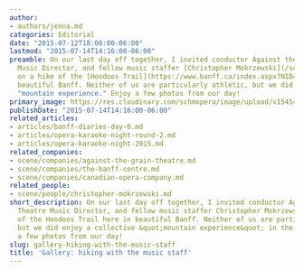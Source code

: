 ```yaml
---
author:
- authors/jenna.md
categories: Editorial
date: "2015-07-12T18:08:00-06:00"
lastmod: "2015-07-14T14:16:00-06:00"
preamble: On our last day off together, I invited conductor Against the Grain Theatre
  Music Director, and fellow music staffer [Christopher Mokrzewski](/scene/people/christopher-mokrzewski/)
  on a hike of the [Hoodoos Trail](https://www.banff.ca/index.aspx?NID=652) here in
  beautiful Banff. Neither of us are particularly athletic, but we did enjoy a collective
  "mountain experience." Enjoy a few photos from our day!
primary_image: https://res.cloudinary.com/schmopera/image/upload/v1545409169/media/webhook-uploads/1436757739322/PensiveTophSquare.jpg.jpg
publishDate: "2015-07-14T14:16:00-06:00"
related_articles:
- articles/banff-diaries-day-0.md
- articles/opera-karaoke-night-round-2.md
- articles/opera-karaoke-night-2015.md
related_companies:
- scene/companies/against-the-grain-theatre.md
- scene/companies/the-banff-centre.md
- scene/companies/canadian-opera-company.md
related_people:
- scene/people/christopher-mokrzewski.md
short_description: On our last day off together, I invited conductor Against the Grain
  Theatre Music Director, and fellow music staffer Christopher Mokrzewski on a hike
  of the Hoodoos Trail here in beautiful Banff. Neither of us are particularly athletic,
  but we did enjoy a collective &quot;mountain experience&quot; in the meantime. Enjoy
  a few photos from our day!
slug: gallery-hiking-with-the-music-staff
title: 'Gallery: hiking with the music staff'
---
```



